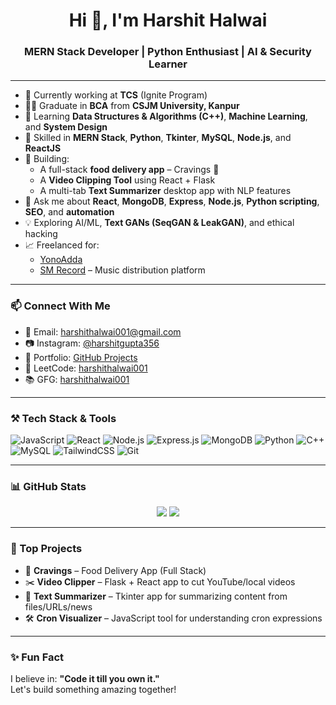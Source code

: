 <h1 align="center">Hi 👋, I'm Harshit Halwai</h1>
<h3 align="center">MERN Stack Developer | Python Enthusiast | AI & Security Learner</h3>

---

- 💼 Currently working at **TCS** (Ignite Program)
- 👨‍💻 Graduate in **BCA** from **CSJM University, Kanpur**
- 🌱 Learning **Data Structures & Algorithms (C++)**, **Machine Learning**, and **System Design**
- 🔧 Skilled in **MERN Stack**, **Python**, **Tkinter**, **MySQL**, **Node.js**, and **ReactJS**
- 🚀 Building:  
  - A full-stack **food delivery app** – Cravings 🍕  
  - A **Video Clipping Tool** using React + Flask  
  - A multi-tab **Text Summarizer** desktop app with NLP features
- 💬 Ask me about **React**, **MongoDB**, **Express**, **Node.js**, **Python scripting**, **SEO**, and **automation**
- 💡 Exploring AI/ML, **Text GANs (SeqGAN & LeakGAN)**, and ethical hacking
- 📈 Freelanced for:  
  - [YonoAdda](https://www.yonoadda.com/)  
  - [SM Record](https://www.smrecord.com/) – Music distribution platform

---

### 📫 Connect With Me
- 📧 Email: [harshithalwai001@gmail.com](mailto:harshithalwai001@gmail.com)  
- 📷 Instagram: [@harshitgupta356](https://www.instagram.com/harshitgupta356/)  
- 💼 Portfolio: [GitHub Projects](https://github.com/harshithalwai)  
- 🧠 LeetCode: [harshithalwai001](https://leetcode.com/u/harshithalwai001/)  
- 📚 GFG: [harshithalwai001](https://www.geeksforgeeks.org/user/harshithalwai001/)

---

### ⚒️ Tech Stack & Tools
![JavaScript](https://img.shields.io/badge/-JavaScript-black?style=flat-square&logo=javascript)
![React](https://img.shields.io/badge/-React-black?style=flat-square&logo=react)
![Node.js](https://img.shields.io/badge/-Node.js-black?style=flat-square&logo=node.js)
![Express.js](https://img.shields.io/badge/-Express-black?style=flat-square&logo=express)
![MongoDB](https://img.shields.io/badge/-MongoDB-black?style=flat-square&logo=mongodb)
![Python](https://img.shields.io/badge/-Python-black?style=flat-square&logo=python)
![C++](https://img.shields.io/badge/-C++-black?style=flat-square&logo=cplusplus)
![MySQL](https://img.shields.io/badge/-MySQL-black?style=flat-square&logo=mysql)
![TailwindCSS](https://img.shields.io/badge/-TailwindCSS-black?style=flat-square&logo=tailwindcss)
![Git](https://img.shields.io/badge/-Git-black?style=flat-square&logo=git)

---

### 📊 GitHub Stats
<p align="center">
  <img src="https://github-readme-stats.vercel.app/api?username=harshithalwai&show_icons=true&theme=tokyonight" />
  <img src="https://github-readme-streak-stats.herokuapp.com/?user=harshithalwai&theme=tokyonight" />
</p>

---

### 🌟 Top Projects

- 🎯 **Cravings** – Food Delivery App (Full Stack)
- ✂️ **Video Clipper** – Flask + React app to cut YouTube/local videos
- 🧠 **Text Summarizer** – Tkinter app for summarizing content from files/URLs/news
- 🛠️ **Cron Visualizer** – JavaScript tool for understanding cron expressions

---

### ✨ Fun Fact

I believe in: **"Code it till you own it."**  
Let's build something amazing together!

